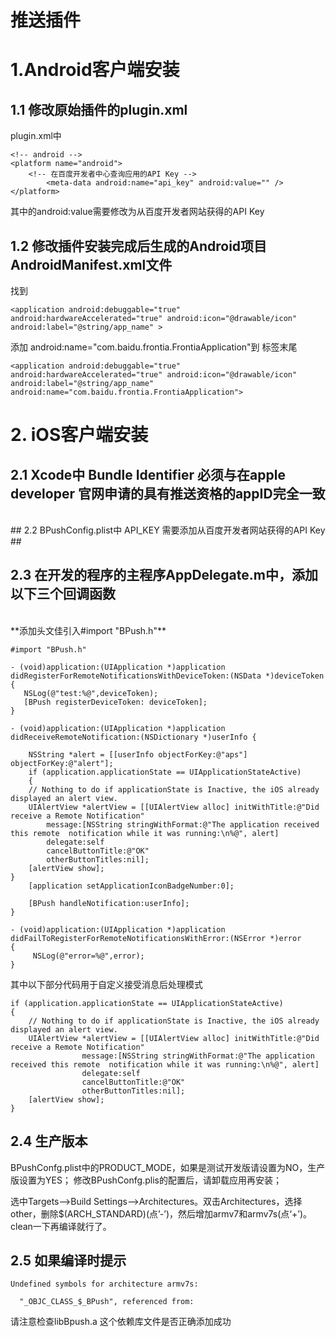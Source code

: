 # 推送插件 #

# 1.Android客户端安装

## 1.1 修改原始插件的plugin.xml
plugin.xml中

    <!-- android -->
    <platform name="android">		
		<!-- 在百度开发者中心查询应用的API Key -->
	        <meta-data android:name="api_key" android:value="" />
    </platform>

其中的android:value需要修改为从百度开发者网站获得的API Key

##  1.2 修改插件安装完成后生成的Android项目AndroidManifest.xml文件

找到

    <application android:debuggable="true" android:hardwareAccelerated="true" android:icon="@drawable/icon" android:label="@string/app_name" >

添加 android:name="com.baidu.frontia.FrontiaApplication"到 <application>标签末尾

    <application android:debuggable="true" android:hardwareAccelerated="true" android:icon="@drawable/icon" android:label="@string/app_name" android:name="com.baidu.frontia.FrontiaApplication">
    

# 2. iOS客户端安装

## 2.1 Xcode中 Bundle Identifier 必须与在apple developer 官网申请的具有推送资格的appID完全一致
</br>
## 2.2 BPushConfig.plist中 API_KEY 需要添加从百度开发者网站获得的API Key ##
</br>

## 2.3 在开发的程序的主程序AppDelegate.m中，添加以下三个回调函数
</br>
**添加头文佳引入#import "BPush.h"**

	#import "BPush.h"

    - (void)application:(UIApplication *)application      didRegisterForRemoteNotificationsWithDeviceToken:(NSData *)deviceToken {
       NSLog(@"test:%@",deviceToken);
       [BPush registerDeviceToken: deviceToken];
    }
    
	- (void)application:(UIApplication *)application didReceiveRemoteNotification:(NSDictionary *)userInfo {
      	
      	NSString *alert = [[userInfo objectForKey:@"aps"] objectForKey:@"alert"];
      	if (application.applicationState == UIApplicationStateActive) 
      	{
        // Nothing to do if applicationState is Inactive, the iOS already displayed an alert view.
        UIAlertView *alertView = [[UIAlertView alloc] initWithTitle:@"Did receive a Remote Notification" 
        	message:[NSString stringWithFormat:@"The application received this remote  notification while it was running:\n%@", alert]
            delegate:self
            cancelButtonTitle:@"OK"
            otherButtonTitles:nil];
        [alertView show];
    }
    	[application setApplicationIconBadgeNumber:0];
    
    	[BPush handleNotification:userInfo];
    }

	- (void)application:(UIApplication *)application didFailToRegisterForRemoteNotificationsWithError:(NSError *)error
	{
   		 NSLog(@"error=%@",error);
	}


其中以下部分代码用于自定义接受消息后处理模式

    if (application.applicationState == UIApplicationStateActive)
    {
        // Nothing to do if applicationState is Inactive, the iOS already displayed an alert view.
        UIAlertView *alertView = [[UIAlertView alloc] initWithTitle:@"Did receive a Remote Notification"
                    message:[NSString stringWithFormat:@"The application received this remote  notification while it was running:\n%@", alert]
                    delegate:self
                    cancelButtonTitle:@"OK"
                    otherButtonTitles:nil];
        [alertView show];
    }	
	


## 2.4 生产版本

BPushConfg.plist中的PRODUCT_MODE，如果是测试开发版请设置为NO，生产版设置为YES；
修改BPushConfg.plis的配置后，请卸载应用再安装；


选中Targets—>Build Settings—>Architectures。双击Architectures，选择other，删除$(ARCH_STANDARD)(点’-’)，然后增加armv7和armv7s(点‘+’)。clean一下再编译就行了。

## 2.5 如果编译时提示

	Undefined symbols for architecture armv7s:

	  "_OBJC_CLASS_$_BPush", referenced from:
  
请注意检查libBpush.a 这个依赖库文件是否正确添加成功
